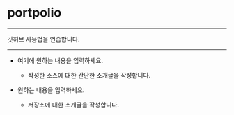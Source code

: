 # portpolio
********************
깃허브 사용법을 연습합니다.
***

- 여기에 원하는 내용을 입력하세요.

  - 작성한 소스에 대한 간단한 소개글을 작성합니다.

- 원하는 내용을 입력하세요.

  - 저장소에 대한 소개글을 작성합니다.
